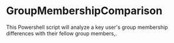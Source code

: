 # GroupMembershipComparison
This Powershell script will analyze a key user's group membership differences with their fellow group members,. 
